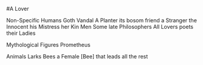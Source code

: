 #A Lover

Non-Specific Humans
Goth
Vandal
A Planter
its bosom friend
a Stranger
the Innocent
his Mistress
her Kin
Men
Some late Philosophers
All Lovers
poets
their Ladies

Mythological Figures
Prometheus

Animals
Larks
Bees
a Female [Bee] that leads all the rest
